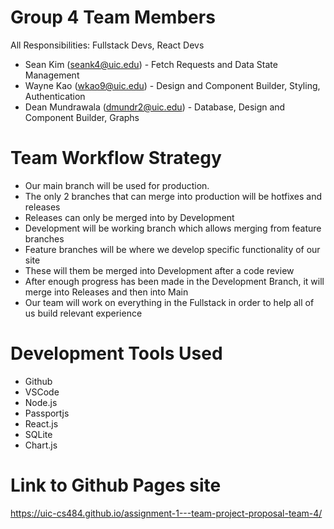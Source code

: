 # Group 4 Team Members

All Responsibilities: Fullstack Devs, React Devs
- Sean Kim (seank4@uic.edu) - Fetch Requests and Data State Management  
- Wayne Kao (wkao9@uic.edu) - Design and Component Builder, Styling, Authentication  
- Dean Mundrawala (dmundr2@uic.edu) - Database, Design and Component Builder, Graphs  

# Team Workflow Strategy

- Our main branch will be used for production.
- The only 2 branches that can merge into production will be hotfixes and releases
- Releases can only be merged into by Development
- Development will be working branch which allows merging from feature branches
- Feature branches will be where we develop specific functionality of our site
- These will them be merged into Development after a code review
- After enough progress has been made in the Development Branch, it will merge into Releases and then into Main
- Our team will work on everything in the Fullstack in order to help all of us build relevant experience

# Development Tools Used

- Github
- VSCode
- Node.js
- Passportjs
- React.js
- SQLite
- Chart.js

# Link to Github Pages site
https://uic-cs484.github.io/assignment-1---team-project-proposal-team-4/  

